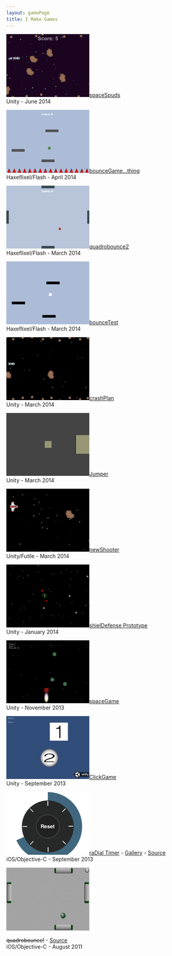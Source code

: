```yaml
---
layout: gamePage
title: I Make Games
---
```


<div class="new-entry">
<p><a href="/games/spaceSpuds"><img class="fl" src="/images/spaceSpuds.png" />spaceSpuds</a> <br />
<span class="info">Unity - June 2014</span> </p>
</div>

<div class="new-entry">
<p><a href="/games/bouncegame"><img class="fl" src="/images/bounceGame.png" />bounceGame...thing</a> <br />
<span class="info">Haxeflixel/Flash - April 2014</span> </p>
</div>

<div class="new-entry">
<p><a href="/games/quadrobounce2"><img class="fl" src="/images/quadrobounce2.png" />quadrobounce2</a> <br />
<span class="info">Haxeflixel/Flash - March 2014</span> </p>
</div>

<div class="new-entry">
<p><a href="/games/bouncetest"><img class="fl" src="/images/bounceTest.png" />bounceTest</a> <br />
<span class="info">Haxeflixel/Flash - March 2014</span> </p>
</div>

<div class="new-entry">
<p><a href="/games/crashPlan"><img class="fl" src="/images/crashPlan.png" />crashPlan</a> <br />
<span class="info">Unity - March 2014</span> </p>
</div>

<div class="new-entry">
<p><a href="/games/jumper"><img class="fl" src="/images/jumper.png" />Jumper</a> <br />
<span class="info">Unity - March 2014</span> </p>
</div>

<div class="new-entry">
<p><a href="/games/newShooter"><img class="fl" src="/images/newShooter.png" />newShooter</a> <br />
<span class="info">Unity/Futile - March 2014</span> </p>
</div>

<div class="new-entry">
<p><a href="/games/shielDefense"><img class="fl" src="/images/shielDefense.png" />shielDefense Prototype</a> <br />
<span class="info">Unity - January 2014</span> </p>
</div>

<div class="new-entry">
<p><a href="/games/spaceGame"><img class="fl" src="/images/spaceGame.png" />spaceGame</a> <br />
<span class="info">Unity - November 2013</span> </p>
</div>

<div class="new-entry">
<p><a href="/games/clickGame"><img class="fl" src="/images/clickGame.png" />ClickGame</a> <br />
<span class="info">Unity - September 2013</span> </p>
</div>

<div class="new-entry">
<p><a href="http://appstore.com/radialtimer"><img class="fl" src="/images/radialTimer.png" />raDial Timer</a> - <a title="raDial Timer Gallery" href="http://imgur.com/a/TQLYx" target="_blank">Gallery</a> - <a href="https://github.com/jonathanhirz/raDialTimer">Source</a><br />
<span class="info">iOS/Objective-C - September 2013</span> <br />
</div>

<div class="new-entry">
<img class="fl" src="/images/quadrobounce_ingame.png" />
<p><s>quadrobounce!</s> - <a href="https://github.com/jonathanhirz/quadrobounce">Source</a><br />
<span class="info">iOS/Objective-C - August 2011</span> </p>
</div>